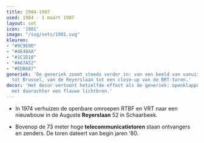```yaml
---
title: 1984-1987
used: 1984 - 1 maart 1987
layout: set
icon: '1981'
image: "/svg/sets/1981.svg"
kleuren:
- "#9C9E9D"
- "#4E484A"
- "#1C1D18"
- "#A67A52"
- "#EDB687"
generiek: 'De generiek zoomt steeds verder in: van een beeld van vanuit de ruimte
  tot Brussel, van de Reyerslaan tot een close-up van de BRT-toren.'
decor: 'Het decor vertoont hetzelfde effect als de generiek: openklappende hoeken
  met daarachter een flauwe lichtbron.'
---
```


* In 1974 verhuizen de openbare omroepen RTBF en VRT naar een nieuwbouw in de Auguste **Reyerslaan** 52 in Schaarbeek.

* Bovenop de 73 meter hoge **telecommunicatietoren** staan ontvangers en zenders. De toren dateert van begin jaren '80.
